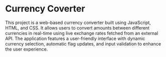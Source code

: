 # Currency Coverter
This project is a web-based currency converter built using JavaScript, HTML, and CSS. It allows users to convert amounts between different currencies in real-time using live exchange rates fetched from an external API. The application features a user-friendly interface with dynamic currency selection, automatic flag updates, and input validation to enhance the user experience.
